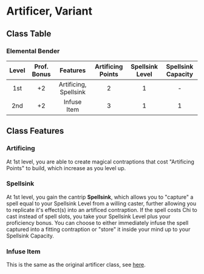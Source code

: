 # Artificer, Variant

## Class Table

### Elemental Bender
| Level | Prof. Bonus | Features | Artificing Points | Spellsink Level | Spellsink Capacity |
|:---:|:---:|:---:|:---:|:---:|:---:|
| 1st | +2 | Artificing, Spellsink | 2 | 1 | - |
| 2nd | +2 | Infuse Item | 3 | 1 | 1 |

## Class Features

### Artificing
At 1st level, you are able to create magical contraptions that cost "Artificing Points" to build, which increase as you level up. 

### Spellsink
At 1st level, you gain the cantrip **Spellsink**, which allows you to "capture" a spell equal to your Spellsink Level from a willing caster, further allowing you to replicate it's effect(s) into an artificed contraption. If the spell costs Chi to cast instead of spell slots, you take your Spellsink Level plus your proficiency bonus. You can choose to either immediately infuse the spell captured into a fitting contraption or "store" it inside your mind up to your Spellsink Capacity.

### Infuse Item
This is the same as the original artificer class, see [here](https://www.dndbeyond.com/classes/artificer#InfuseItem-597298).
